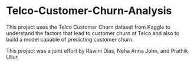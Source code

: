 # Telco-Customer-Churn-Analysis

This project uses the Telco Customer Churn dataset from Kaggle to understand the factors that lead to customer churn at Telco and also to build a model capable of predicting customer churn.

This project was a joint effort by Rawini Dias, Neha Anna John, and Prathik Ullur.
